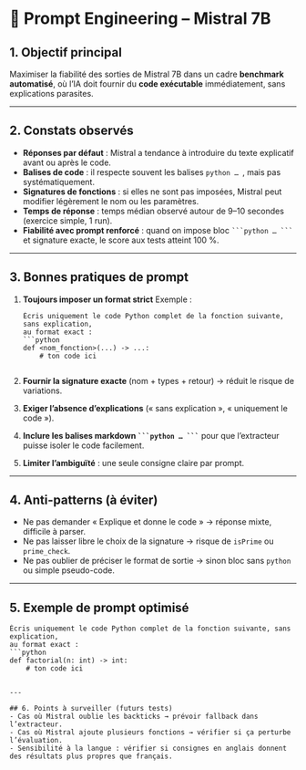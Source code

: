 # 📝 Prompt Engineering – Mistral 7B

## 1. Objectif principal

Maximiser la fiabilité des sorties de Mistral 7B dans un cadre **benchmark automatisé**, où l’IA doit fournir du **code exécutable** immédiatement, sans explications parasites.

---

## 2. Constats observés

* **Réponses par défaut** : Mistral a tendance à introduire du texte explicatif avant ou après le code.
* **Balises de code** : il respecte souvent les balises `python … `, mais pas systématiquement.
* **Signatures de fonctions** : si elles ne sont pas imposées, Mistral peut modifier légèrement le nom ou les paramètres.
* **Temps de réponse** : temps médian observé autour de 9–10 secondes (exercice simple, 1 run).
* **Fiabilité avec prompt renforcé** : quand on impose bloc ` ```python … ``` ` et signature exacte, le score aux tests atteint 100 %.

---

## 3. Bonnes pratiques de prompt

1. **Toujours imposer un format strict**
   Exemple :

   ````
   Écris uniquement le code Python complet de la fonction suivante, sans explication,
   au format exact :
   ```python
   def <nom_fonction>(...) -> ...:
       # ton code ici
   ````

   ```
   ```
2. **Fournir la signature exacte** (nom + types + retour) → réduit le risque de variations.
3. **Exiger l’absence d’explications** (« sans explication », « uniquement le code »).
4. **Inclure les balises markdown ` ```python … ``` `** pour que l’extracteur puisse isoler le code facilement.
5. **Limiter l’ambiguïté** : une seule consigne claire par prompt.

---

## 4. Anti-patterns (à éviter)

* Ne pas demander « Explique et donne le code » → réponse mixte, difficile à parser.
* Ne pas laisser libre le choix de la signature → risque de `isPrime` ou `prime_check`.
* Ne pas oublier de préciser le format de sortie → sinon bloc sans `python` ou simple pseudo-code.

---

## 5. Exemple de prompt optimisé

````text
Écris uniquement le code Python complet de la fonction suivante, sans explication,
au format exact :
```python
def factorial(n: int) -> int:
    # ton code ici
````

```

---

## 6. Points à surveiller (futurs tests)
- Cas où Mistral oublie les backticks → prévoir fallback dans l’extracteur.  
- Cas où Mistral ajoute plusieurs fonctions → vérifier si ça perturbe l’évaluation.  
- Sensibilité à la langue : vérifier si consignes en anglais donnent des résultats plus propres que français.  

```
